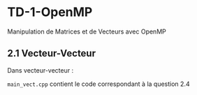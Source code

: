 # TD-1-OpenMP
Manipulation de Matrices et de Vecteurs avec OpenMP

## 2.1 Vecteur-Vecteur

Dans vecteur-vecteur :

`main_vect.cpp` contient le code correspondant à la question 2.4

